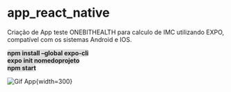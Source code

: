 # app_react_native
Criação de App teste ONEBITHEALTH para calculo de IMC utilizando EXPO, compatível com os sistemas Android e IOS.

<span style="background-color: #ddd;border-radius: 5px;"><strong>npm install –global expo-cli</strong></span><br>
<span style="background-color: #ddd;border-radius: 5px;"><strong>expo init nomedoprojeto</strong></span><br>
<span style="background-color: #ddd;border-radius: 5px;"><strong>npm start</strong></span><br>

![Gif App](https://cassiosironi.com/wp-content/themes/cassiosironi-theme/repo/app1.gif){width=300}

